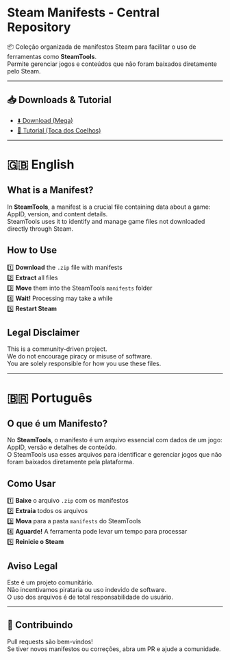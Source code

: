 # Steam Manifests - Central Repository

📦 Coleção organizada de manifestos Steam para facilitar o uso de ferramentas como **SteamTools**.  
Permite gerenciar jogos e conteúdos que não foram baixados diretamente pelo Steam.

---

## 📥 Downloads & Tutorial

- [⬇️ Download (Mega)](https://mega.nz/file/DU8WhLwa#C7PvhEAsXdshmpeXOOXwCyIgFZj310oyydoSvOux-SA)  
- [📖 Tutorial (Toca dos Coelhos)](https://tocadoscoelhos.io/steam-tools/)

---

# 🇬🇧 English

## What is a Manifest?

In **SteamTools**, a manifest is a crucial file containing data about a game:  
AppID, version, and content details.  
SteamTools uses it to identify and manage game files not downloaded directly through Steam.

## How to Use

1️⃣ **Download** the `.zip` file with manifests  
2️⃣ **Extract** all files  
3️⃣ **Move** them into the SteamTools `manifests` folder  
4️⃣ **Wait!** Processing may take a while  
5️⃣ **Restart Steam**

## Legal Disclaimer

This is a community-driven project.  
We do not encourage piracy or misuse of software.  
You are solely responsible for how you use these files.  

---

# 🇧🇷 Português

## O que é um Manifesto?

No **SteamTools**, o manifesto é um arquivo essencial com dados de um jogo:  
AppID, versão e detalhes de conteúdo.  
O SteamTools usa esses arquivos para identificar e gerenciar jogos que não foram baixados diretamente pela plataforma.

## Como Usar

1️⃣ **Baixe** o arquivo `.zip` com os manifestos  
2️⃣ **Extraia** todos os arquivos  
3️⃣ **Mova** para a pasta `manifests` do SteamTools  
4️⃣ **Aguarde!** A ferramenta pode levar um tempo para processar  
5️⃣ **Reinicie o Steam**  

## Aviso Legal

Este é um projeto comunitário.  
Não incentivamos pirataria ou uso indevido de software.  
O uso dos arquivos é de total responsabilidade do usuário.  

---

## 🤝 Contribuindo

Pull requests são bem-vindos!  
Se tiver novos manifestos ou correções, abra um PR e ajude a comunidade.
